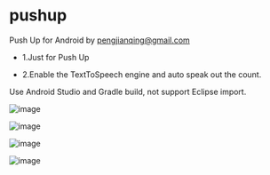 pushup
======

Push Up for Android by pengjianqing@gmail.com

 - 1.Just for Push Up

 - 2.Enable the TextToSpeech engine and auto speak out the count.

Use Android Studio and Gradle build, not support Eclipse import.

![image](https://raw.github.com/pjq/pushup/master/screenshot/Screenshot_2013-11-08-18-05-39.png)

![image](https://raw.github.com/pjq/pushup/master/screenshot/Screenshot_2013-11-08-18-13-13.png)

![image](https://raw.github.com/pjq/pushup/master/screenshot/Screenshot_2013-11-08-18-12-55.png)

![image](https://raw.github.com/pjq/pushup/master/screenshot/Screenshot_2013-11-08-18-13-19.png)
